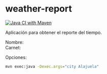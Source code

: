 weather-report
==============
[![Java CI with Maven](https://github.com/martinicr/weather-report/actions/workflows/maven.yml/badge.svg?branch=main)](https://github.com/martinicr/weather-report/actions/workflows/maven.yml)

Aplicación para obtener el reporte del tiempo.

Nombre:  
Carnet:

Opciones:

```bash
mvn exec:java -Dexec.args="city Alajuela"
```